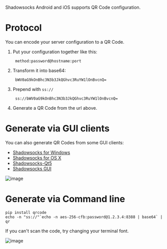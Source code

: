 Shadowsocks Android and iOS supports QR Code configuration.

Protocol
========

You can encode your server configuration to a QR Code.

1. Put your configuration together like this:

        method:password@hostname:port

2. Transform it into base64:

        bWV0aG9kOnBhc3N3b3JkQGhvc3RuYW1lOnBvcnQ=

3. Prepend with `ss://`

        ss://bWV0aG9kOnBhc3N3b3JkQGhvc3RuYW1lOnBvcnQ=

4. Generate a QR Code from the url above.

Generate via GUI clients
========================

You can also generate QR Codes from some GUI clients:
- [Shadowsocks for Windows](https://github.com/shadowsocks/shadowsocks-csharp)
- [Shadowsocks for OS X](https://github.com/shadowsocks/shadowsocks-iOS/wiki/Shadowsocks-for-OSX-Help)
- [Shadowsocks-Qt5](https://github.com/librehat/shadowsocks-qt5)
- [Shadowsocks GUI](https://github.com/shadowsocks/shadowsocks-gui)

![image](https://cloud.githubusercontent.com/assets/1073082/4605261/a345d9d4-51d6-11e4-94e8-a13a987567e7.png)

Generate via Command line
=========================

    pip install qrcode
    echo -n "ss://"`echo -n aes-256-cfb:password@1.2.3.4:8388 | base64` | qr

If you can't scan the code, try changing your terminal font.

![image](https://cloud.githubusercontent.com/assets/1073082/4605437/6a41d15a-51e1-11e4-801a-424b5add2009.png)
